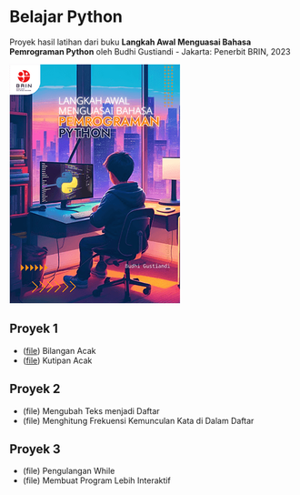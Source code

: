 # Belajar Python
Proyek hasil latihan dari buku **Langkah Awal Menguasai Bahasa Pemrograman Python** oleh Budhi Gustiandi - Jakarta: Penerbit BRIN, 2023

[![Langkah Awal Menguasai Bahasa Pemrograman Python](cover.png)](https://doi.org/10.55981/brin.656)

## Proyek 1
* ([file](/projects/01-bilangan-acak.py)) Bilangan Acak
* ([file](/projects/01-kutipan-acak.py)) Kutipan Acak

## Proyek 2
* (file) Mengubah Teks menjadi Daftar
* (file) Menghitung Frekuensi Kemunculan Kata di Dalam Daftar

## Proyek 3
* (file) Pengulangan While
* (file) Membuat Program Lebih Interaktif
